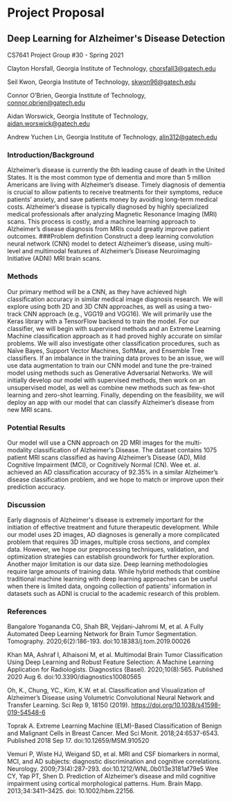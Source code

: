 # Project Proposal
## Deep Learning for Alzheimer's Disease Detection
CS7641 Project Group #30 - Spring 2021

Clayton Horsfall, Georgia Institute of Technology, chorsfall3@gatech.edu 

Seil Kwon, Georgia Institute of Technology, skwon96@gatech.edu 

Connor O’Brien, Georgia Institute of Technology, connor.obrien@gatech.edu 

Aidan Worswick, Georgia Institute of Technology, aidan.worswick@gatech.edu 

Andrew Yuchen Lin, Georgia Institute of Technology, alin312@gatech.edu

### Introduction/Background
Alzheimer’s disease is currently the 6th leading cause of death in the United States. It is the most common type of dementia and more than 5 million Americans are living with Alzheimer’s disease. Timely diagnosis of dementia is crucial to allow patients to receive treatments for their symptoms, reduce patients’ anxiety, and save patients money by avoiding long-term medical costs. Alzheimer’s disease is typically diagnosed by highly specialized medical professionals after analyzing Magnetic Resonance Imaging (MRI) scans. This process is costly, and a machine learning approach to Alzheimer’s disease diagnosis from MRIs could greatly improve patient outcomes.
###Problem definition
Construct a deep learning convolution neural network (CNN) model to detect Alzheimer’s disease, using multi-level and multimodal features of Alzheimer’s Disease Neuroimaging Initiative (ADNI) MRI brain scans.

### Methods
Our primary method will be a CNN, as they have achieved high classification accuracy in similar medical image diagnosis research. We will explore using both 2D and 3D CNN approaches, as well as using a two- track CNN approach (e.g., VGG19 and VGG16).
We will primarily use the Keras library with a TensorFlow backend to train the model. For our classifier, we will begin with supervised methods and an Extreme Learning Machine classification approach as it had proved highly accurate on similar problems. We will also investigate other classification procedures, such as Naïve Bayes, Support Vector Machines, SoftMax, and Ensemble Tree classifiers.
If an imbalance in the training data proves to be an issue, we will use data augmentation to train our CNN model and tune the pre-trained model using methods such as Generative Adversarial Networks.
We will initially develop our model with supervised methods, then work on an unsupervised model, as well as combine new methods such as few-shot learning and zero-shot learning. Finally, depending on the feasibility, we will deploy an app with our model that can classify Alzheimer’s disease from new MRI scans.

### Potential Results
Our model will use a CNN approach on 2D MRI images for the multi-modality classification of Alzheimer's Disease. The dataset contains 1075 patient MRI scans classified as having Alzheimer’s Disease (AD), Mild Cognitive Impairment (MCI), or Cognitively Normal (CN). Wee et. al. achieved an AD classification accuracy of 92.35% in a similar Alzheimer’s disease classification problem, and we hope to match or improve upon their prediction accuracy.

### Discussion
Early diagnosis of Alzheimer's disease is extremely important for the initiation of effective treatment and future therapeutic development. While our model uses 2D images, AD diagnoses is generally a more complicated problem that requires 3D images, multiple cross sections, and complex data. However, we hope our preprocessing techniques, validation, and optimization strategies can establish groundwork for further exploration.
Another major limitation is our data size. Deep learning methodologies require large amounts of training data. While hybrid methods that combine traditional machine learning with deep learning approaches can be useful when there is limited data, ongoing collection of patients’ information in datasets such as ADNI is crucial to the academic research of this problem.

### References
Bangalore Yogananda CG, Shah BR, Vejdani-Jahromi M, et al. A Fully Automated Deep Learning Network for Brain Tumor Segmentation. Tomography. 2020;6(2):186-193. doi:10.18383/j.tom.2019.00026

Khan MA, Ashraf I, Alhaisoni M, et al. Multimodal Brain Tumor Classification Using Deep Learning and Robust Feature Selection: A Machine Learning Application for Radiologists. Diagnostics (Basel). 2020;10(8):565. Published 2020 Aug 6. doi:10.3390/diagnostics10080565

Oh, K., Chung, YC., Kim, K.W. et al. Classification and Visualization of Alzheimer’s Disease using Volumetric Convolutional Neural Network and Transfer Learning. Sci Rep 9, 18150 (2019). https://doi.org/10.1038/s41598-019-54548-6

Toprak A. Extreme Learning Machine (ELM)-Based Classification of Benign and Malignant Cells in Breast Cancer. Med Sci Monit. 2018;24:6537-6543. Published 2018 Sep 17. doi:10.12659/MSM.910520

Vemuri P, Wiste HJ, Weigand SD, et al. MRI and CSF biomarkers in normal, MCI, and AD subjects: diagnostic discrimination and cognitive correlations. Neurology. 2009;73(4):287-293. doi:10.1212/WNL.0b013e3181af79e5
Wee CY, Yap PT, Shen D. Prediction of Alzheimer’s disease and mild cognitive impairment using cortical morphological patterns. Hum. Brain Mapp. 2013;34:3411–3425. doi: 10.1002/hbm.22156.
